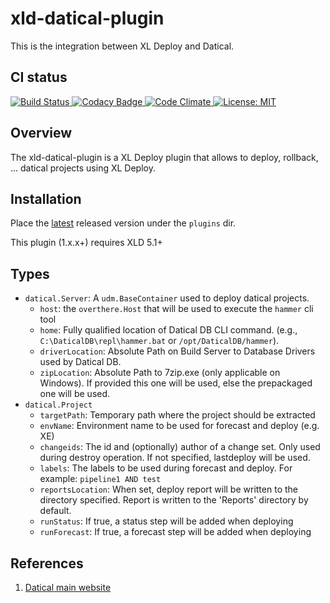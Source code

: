 # xld-datical-plugin

This is the integration between XL Deploy and Datical.

## CI status ##

[![Build Status][xld-datical-plugin-travis-image] ][xld-datical-plugin-travis-url]
[![Codacy Badge][xld-datical-plugin-codacy-image] ][xld-datical-plugin-codacy-url]
[![Code Climate][xld-datical-plugin-code-climate-image] ][xld-datical-plugin-code-climate-url]
[![License: MIT][xlr-datical-plugin-license-image] ][xlr-datical-plugin-license-url]

[xld-datical-plugin-travis-image]: https://travis-ci.org/xebialabs-community/xld-datical-plugin.svg?branch=master
[xld-datical-plugin-travis-url]: https://travis-ci.org/xebialabs-community/xld-datical-plugin
[xld-datical-plugin-codacy-image]: https://api.codacy.com/project/badge/Grade/7e66235d52e3447c890c7c2e0ea9edb4
[xld-datical-plugin-codacy-url]: https://www.codacy.com/app/joris-dewinne/xld-datical-plugin
[xld-datical-plugin-code-climate-image]: https://codeclimate.com/github/xebialabs-community/xld-datical-plugin/badges/gpa.svg
[xld-datical-plugin-code-climate-url]: https://codeclimate.com/github/xebialabs-community/xld-datical-plugin
[xlr-datical-plugin-license-image]: https://img.shields.io/badge/License-MIT-yellow.svg
[xlr-datical-plugin-license-url]: https://opensource.org/licenses/MIT



## Overview ##

The xld-datical-plugin is a XL Deploy plugin that allows to deploy, rollback, ... datical projects using XL Deploy.

## Installation ##

Place the [latest](https://github.com/xebialabs-community/xld-datical-plugin/releases) released version under the `plugins` dir.

This plugin (1.x.x+) requires XLD 5.1+

## Types ##

+ `datical.Server`: A `udm.BaseContainer` used to deploy datical projects.
    + `host`: the `overthere.Host` that will be used to execute the `hammer` cli tool
    + `home`: Fully qualified location of Datical DB CLI command. (e.g., `C:\DaticalDB\repl\hammer.bat` or `/opt/DaticalDB/hammer`).
    + `driverLocation`: Absolute Path on Build Server to Database Drivers used by Datical DB.
    + `zipLocation`: Absolute Path to 7zip.exe (only applicable on Windows). If provided this one will be used, else the prepackaged one will be used.
+ `datical.Project`
    + `targetPath`: Temporary path where the project should be extracted
    + `envName`: Environment name to be used for forecast and deploy (e.g. XE)
    + `changeids`: The id and (optionally) author of a change set. Only used during destroy operation. If not specified, lastdeploy will be used.
    + `labels`:  The labels to be used during forecast and deploy. For example: `pipeline1 AND test`
    + `reportsLocation`: When set, deploy report will be written to the directory specified. Report is written to the 'Reports' directory by default.
    + `runStatus`: If true, a status step will be added when deploying
    + `runForecast`: If true, a forecast step will be added when deploying

## References ##
1. [Datical main website](http://www.datical.com/)



